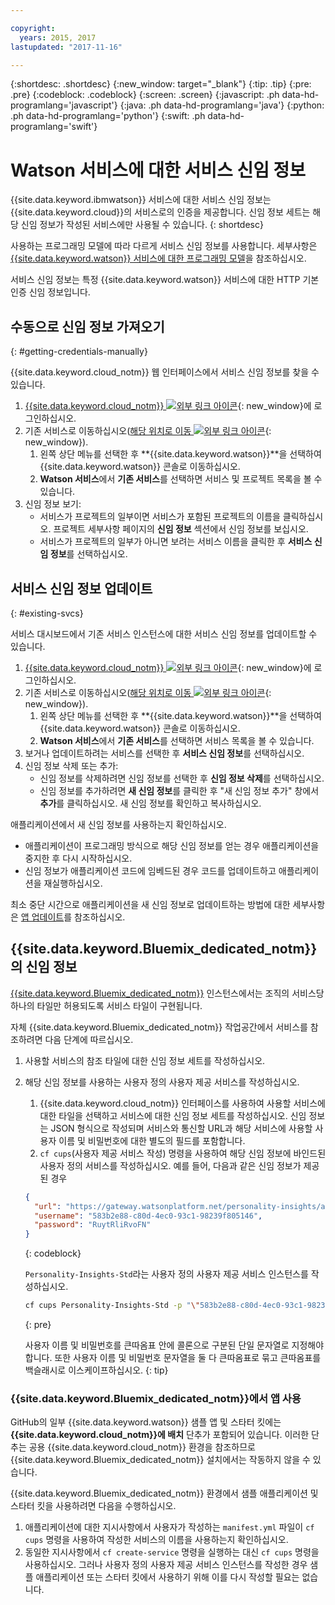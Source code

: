 ```yaml
---

copyright:
  years: 2015, 2017
lastupdated: "2017-11-16"

---
```


{:shortdesc: .shortdesc}
{:new_window: target="_blank"}
{:tip: .tip}
{:pre: .pre}
{:codeblock: .codeblock}
{:screen: .screen}
{:javascript: .ph data-hd-programlang='javascript'}
{:java: .ph data-hd-programlang='java'}
{:python: .ph data-hd-programlang='python'}
{:swift: .ph data-hd-programlang='swift'}

# Watson 서비스에 대한 서비스 신임 정보

{{site.data.keyword.ibmwatson}} 서비스에 대한 서비스 신임 정보는 {{site.data.keyword.cloud}}의 서비스로의 인증을 제공합니다. 신임 정보 세트는 해당 신임 정보가 작성된 서비스에만 사용될 수 있습니다.
{: shortdesc}

사용하는 프로그래밍 모델에 따라 다르게 서비스 신임 정보를 사용합니다. 세부사항은 [{{site.data.keyword.watson}} 서비스에 대한 프로그래밍 모델](/docs/services/watson/getting-started-develop.html)을 참조하십시오.

서비스 신임 정보는 특정 {{site.data.keyword.watson}} 서비스에 대한 HTTP 기본 인증 신임 정보입니다.

## 수동으로 신임 정보 가져오기
{: #getting-credentials-manually}

{{site.data.keyword.cloud_notm}} 웹 인터페이스에서 서비스 신임 정보를 찾을 수 있습니다.

1.  [{{site.data.keyword.cloud_notm}} ![외부 링크 아이콘](../../icons/launch-glyph.svg "외부 링크 아이콘")](https://console.{DomainName}/registration/?target=%2Fdeveloper%2Fwatson%2Fdashboard){: new_window}에 로그인하십시오.
1.  기존 서비스로 이동하십시오([해당 위치로 이동 ![외부 링크 아이콘](../../icons/launch-glyph.svg "외부 링크 아이콘")](https://console.{DomainName}/developer/watson/existing-services){: new_window}).
    1.  왼쪽 상단 메뉴를 선택한 후 **{{site.data.keyword.watson}}**을 선택하여 {{site.data.keyword.watson}} 콘솔로 이동하십시오.
    1.  **Watson 서비스**에서 **기존 서비스**를 선택하면 서비스 및 프로젝트 목록을 볼 수 있습니다.
1.  신임 정보 보기:
    - 서비스가 프로젝트의 일부이면 서비스가 포함된 프로젝트의 이름을 클릭하십시오. 프로젝트 세부사항 페이지의 **신임 정보** 섹션에서 신임 정보를 보십시오.
    - 서비스가 프로젝트의 일부가 아니면 보려는 서비스 이름을 클릭한 후 **서비스 신임 정보**를 선택하십시오.

## 서비스 신임 정보 업데이트
{: #existing-svcs}

서비스 대시보드에서 기존 서비스 인스턴스에 대한 서비스 신임 정보를 업데이트할 수 있습니다.

1.  [{{site.data.keyword.cloud_notm}} ![외부 링크 아이콘](../../icons/launch-glyph.svg "외부 링크 아이콘")](https://console.{DomainName}/registration/?target=%2Fdeveloper%2Fwatson%2Fdashboard){: new_window}에 로그인하십시오.
1.  기존 서비스로 이동하십시오([해당 위치로 이동 ![외부 링크 아이콘](../../icons/launch-glyph.svg "외부 링크 아이콘")](https://console.{DomainName}/developer/watson/existing-services){: new_window}).
    1.  왼쪽 상단 메뉴를 선택한 후 **{{site.data.keyword.watson}}**을 선택하여 {{site.data.keyword.watson}} 콘솔로 이동하십시오.
    1.  **Watson 서비스**에서 **기존 서비스**를 선택하면 서비스 목록을 볼 수 있습니다.
1.  보거나 업데이트하려는 서비스를 선택한 후 **서비스 신임 정보**를 선택하십시오.
1.  신임 정보 삭제 또는 추가:
    - 신임 정보를 삭제하려면 신임 정보를 선택한 후 **신임 정보 삭제**를 선택하십시오.
    - 신임 정보를 추가하려면 **새 신임 정보**를 클릭한 후 "새 신임 정보 추가" 창에서 **추가**를 클릭하십시오. 새 신임 정보를 확인하고 복사하십시오.

애플리케이션에서 새 신임 정보를 사용하는지 확인하십시오.

- 애플리케이션이 프로그래밍 방식으로 해당 신임 정보를 얻는 경우 애플리케이션을 중지한 후 다시 시작하십시오.
- 신임 정보가 애플리케이션 코드에 임베드된 경우 코드를 업데이트하고 애플리케이션을 재실행하십시오.

최소 중단 시간으로 애플리케이션을 새 신임 정보로 업데이트하는 방법에 대한 세부사항은 [앱 업데이트](/docs/manageapps/updapps.html)를 참조하십시오.

## {{site.data.keyword.Bluemix_dedicated_notm}}의 신임 정보

[{{site.data.keyword.Bluemix_dedicated_notm}}](/docs/dedicated/index.html#dedicated) 인스턴스에서는 조직의 서비스당 하나의 타일만 허용되도록 서비스 타일이 구현됩니다.

자체 {{site.data.keyword.Bluemix_dedicated_notm}} 작업공간에서 서비스를 참조하려면 다음 단계에 따르십시오.

1.  사용할 서비스의 참조 타일에 대한 신임 정보 세트를 작성하십시오.
1.  해당 신임 정보를 사용하는 사용자 정의 사용자 제공 서비스를 작성하십시오.

    1.  {{site.data.keyword.cloud_notm}} 인터페이스를 사용하여 사용할 서비스에 대한 타일을 선택하고 서비스에 대한 신임 정보 세트를 작성하십시오. 신임 정보는 JSON 형식으로 작성되며 서비스와 통신할 URL과 해당 서비스에 사용할 사용자 이름 및 비밀번호에 대한 별도의 필드를 포함합니다.
    1.  `cf cups`(사용자 제공 서비스 작성) 명령을 사용하여 해당 신임 정보에 바인드된 사용자 정의 서비스를 작성하십시오. 예를 들어, 다음과 같은 신임 정보가 제공된 경우 

      ```json
      {
        "url": "https://gateway.watsonplatform.net/personality-insights/api",
        "username": "583b2e88-c80d-4ec0-93c1-98239f805146",
        "password": "RuytRliRvoFN"
      }
      ```
      {: codeblock}

      `Personality-Insights-Std`라는 사용자 정의 사용자 제공 서비스 인스턴스를 작성하십시오.

      ```bash
      cf cups Personality-Insights-Std -p "\"583b2e88-c80d-4ec0-93c1-98239f805146\":\"RuytRliRvoFN\""
      ```
      {: pre}

      사용자 이름 및 비밀번호를 큰따옴표 안에 콜론으로 구분된 단일 문자열로 지정해야 합니다. 또한 사용자 이름 및 비밀번호 문자열을 둘 다 큰따옴표로 묶고 큰따옴표를 백슬래시로 이스케이프하십시오.
      {: tip}

### {{site.data.keyword.Bluemix_dedicated_notm}}에서 앱 사용

GitHub의 일부 {{site.data.keyword.watson}} 샘플 앱 및 스타터 킷에는 **{{site.data.keyword.cloud_notm}}에 배치** 단추가 포함되어 있습니다. 이러한 단추는 공용 {{site.data.keyword.cloud_notm}} 환경을 참조하므로 {{site.data.keyword.Bluemix_dedicated_notm}} 설치에서는 작동하지 않을 수 있습니다.

{{site.data.keyword.Bluemix_dedicated_notm}} 환경에서 샘플 애플리케이션 및 스타터 킷을 사용하려면 다음을 수행하십시오.

1.  애플리케이션에 대한 지시사항에서 사용자가 작성하는 `manifest.yml` 파일이 `cf cups` 명령을 사용하여 작성한 서비스의 이름을 사용하는지 확인하십시오.
1.  동일한 지시사항에서 `cf create-service` 명령을 실행하는 대신 `cf cups` 명령을 사용하십시오. 그러나 사용자 정의 사용자 제공 서비스 인스턴스를 작성한 경우 샘플 애플리케이션 또는 스타터 킷에서 사용하기 위해 이를 다시 작성할 필요는 없습니다.

